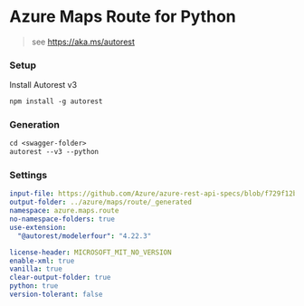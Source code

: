 # Azure Maps Route for Python

> see https://aka.ms/autorest

### Setup
Install Autorest v3
```ps
npm install -g autorest
```

### Generation
```ps
cd <swagger-folder>
autorest --v3 --python
```

### Settings
``` yaml
input-file: https://github.com/Azure/azure-rest-api-specs/blob/f729f12bb95b4515b51ded20aab2f728551053b6/specification/maps/data-plane/Route/preview/1.0/route.json
output-folder: ../azure/maps/route/_generated
namespace: azure.maps.route
no-namespace-folders: true
use-extension:
  "@autorest/modelerfour": "4.22.3"

license-header: MICROSOFT_MIT_NO_VERSION
enable-xml: true
vanilla: true
clear-output-folder: true
python: true
version-tolerant: false
```
